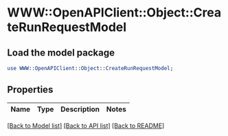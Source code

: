 # WWW::OpenAPIClient::Object::CreateRunRequestModel

## Load the model package
```perl
use WWW::OpenAPIClient::Object::CreateRunRequestModel;
```

## Properties
Name | Type | Description | Notes
------------ | ------------- | ------------- | -------------

[[Back to Model list]](../README.md#documentation-for-models) [[Back to API list]](../README.md#documentation-for-api-endpoints) [[Back to README]](../README.md)


